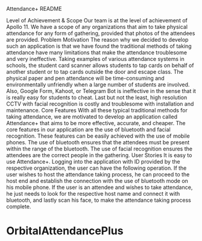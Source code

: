 Attendance+ README


Level of Achievement & Scope
Our team is at the level of achievement of Apollo 11. We have a scope of any organizations that aim to take physical attendance for any form of gathering, provided that photos of the attendees are provided. 
Problem Motivation
The reason why we decided to develop such an application is that we have found the traditional methods of taking attendance have many limitations that make the attendance troublesome and very ineffective. Taking examples of various attendance systems in schools, the student card scanner allows students to tap cards on behalf of another student or to tap cards outside the door and escape class. The physical paper and pen attendance will be time-consuming and environmentally unfriendly when a large number of students are involved. Also, Google Form, Kahoot, or Telegram Bot is ineffective in the sense that it is really easy for students to cheat. Last but not the least, high resolution CCTV with facial recognition is costly and troublesome with installation and maintenance. 
Core Features
With all these typical traditional methods for taking attendance, we are motivated to develop an application called Attendance+ that aims to be more effective, accurate, and cheaper. The core features in our application are the use of bluetooth and facial recognition. These features can be easily achieved with the use of mobile phones. The use of bluetooth ensures that the attendees must be present within the range of the bluetooth. The use of facial recognition ensures the attendees are the correct people in the gathering. 
User Stories
It is easy to use Attendance+. Logging into the application with ID provided by the respective organization, the user can have the following operation. If the user wishes to host the attendance taking process, he can proceed to the host end and establish the connection with the use of bluetooth mode on his mobile phone. If the user is an attendee and wishes to take attendance, he just needs to look for the respective host name and connect it with bluetooth, and lastly scan his face, to make the attendance taking process complete. 

# OrbitalAttendancePlus
